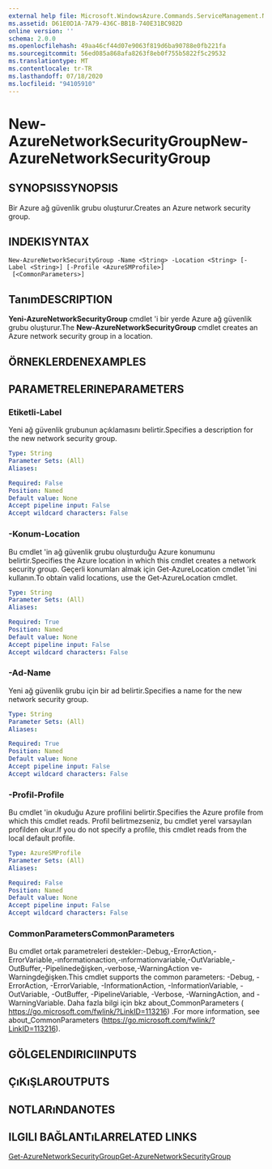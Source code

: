 ```yaml
---
external help file: Microsoft.WindowsAzure.Commands.ServiceManagement.Network.dll-Help.xml
ms.assetid: D61E0D1A-7A79-436C-BB1B-740E31BC982D
online version: ''
schema: 2.0.0
ms.openlocfilehash: 49aa46cf44d07e9063f819d6ba90788e0fb221fa
ms.sourcegitcommit: 56ed085a868afa8263f8eb0f755b5822f5c29532
ms.translationtype: MT
ms.contentlocale: tr-TR
ms.lasthandoff: 07/18/2020
ms.locfileid: "94105910"
---
```

# <span data-ttu-id="851fa-101">New-AzureNetworkSecurityGroup</span><span class="sxs-lookup"><span data-stu-id="851fa-101">New-AzureNetworkSecurityGroup</span></span>

## <span data-ttu-id="851fa-102">SYNOPSIS</span><span class="sxs-lookup"><span data-stu-id="851fa-102">SYNOPSIS</span></span>
<span data-ttu-id="851fa-103">Bir Azure ağ güvenlik grubu oluşturur.</span><span class="sxs-lookup"><span data-stu-id="851fa-103">Creates an Azure network security group.</span></span>

## <span data-ttu-id="851fa-104">INDEKI</span><span class="sxs-lookup"><span data-stu-id="851fa-104">SYNTAX</span></span>

```
New-AzureNetworkSecurityGroup -Name <String> -Location <String> [-Label <String>] [-Profile <AzureSMProfile>]
 [<CommonParameters>]
```

## <span data-ttu-id="851fa-105">Tanım</span><span class="sxs-lookup"><span data-stu-id="851fa-105">DESCRIPTION</span></span>
<span data-ttu-id="851fa-106">**Yeni-AzureNetworkSecurityGroup** cmdlet 'i bir yerde Azure ağ güvenlik grubu oluşturur.</span><span class="sxs-lookup"><span data-stu-id="851fa-106">The **New-AzureNetworkSecurityGroup** cmdlet creates an Azure network security group in a location.</span></span>

## <span data-ttu-id="851fa-107">ÖRNEKLERDEN</span><span class="sxs-lookup"><span data-stu-id="851fa-107">EXAMPLES</span></span>

## <span data-ttu-id="851fa-108">PARAMETRELERINE</span><span class="sxs-lookup"><span data-stu-id="851fa-108">PARAMETERS</span></span>

### <span data-ttu-id="851fa-109">Etiketli</span><span class="sxs-lookup"><span data-stu-id="851fa-109">-Label</span></span>
<span data-ttu-id="851fa-110">Yeni ağ güvenlik grubunun açıklamasını belirtir.</span><span class="sxs-lookup"><span data-stu-id="851fa-110">Specifies a description for the new network security group.</span></span>

```yaml
Type: String
Parameter Sets: (All)
Aliases: 

Required: False
Position: Named
Default value: None
Accept pipeline input: False
Accept wildcard characters: False
```

### <span data-ttu-id="851fa-111">-Konum</span><span class="sxs-lookup"><span data-stu-id="851fa-111">-Location</span></span>
<span data-ttu-id="851fa-112">Bu cmdlet 'in ağ güvenlik grubu oluşturduğu Azure konumunu belirtir.</span><span class="sxs-lookup"><span data-stu-id="851fa-112">Specifies the Azure location in which this cmdlet creates a network security group.</span></span>
<span data-ttu-id="851fa-113">Geçerli konumları almak için Get-AzureLocation cmdlet 'ini kullanın.</span><span class="sxs-lookup"><span data-stu-id="851fa-113">To obtain valid locations, use the Get-AzureLocation cmdlet.</span></span>

```yaml
Type: String
Parameter Sets: (All)
Aliases: 

Required: True
Position: Named
Default value: None
Accept pipeline input: False
Accept wildcard characters: False
```

### <span data-ttu-id="851fa-114">-Ad</span><span class="sxs-lookup"><span data-stu-id="851fa-114">-Name</span></span>
<span data-ttu-id="851fa-115">Yeni ağ güvenlik grubu için bir ad belirtir.</span><span class="sxs-lookup"><span data-stu-id="851fa-115">Specifies a name for the new network security group.</span></span>

```yaml
Type: String
Parameter Sets: (All)
Aliases: 

Required: True
Position: Named
Default value: None
Accept pipeline input: False
Accept wildcard characters: False
```

### <span data-ttu-id="851fa-116">-Profil</span><span class="sxs-lookup"><span data-stu-id="851fa-116">-Profile</span></span>
<span data-ttu-id="851fa-117">Bu cmdlet 'in okuduğu Azure profilini belirtir.</span><span class="sxs-lookup"><span data-stu-id="851fa-117">Specifies the Azure profile from which this cmdlet reads.</span></span> <span data-ttu-id="851fa-118">Profil belirtmezseniz, bu cmdlet yerel varsayılan profilden okur.</span><span class="sxs-lookup"><span data-stu-id="851fa-118">If you do not specify a profile, this cmdlet reads from the local default profile.</span></span>

```yaml
Type: AzureSMProfile
Parameter Sets: (All)
Aliases: 

Required: False
Position: Named
Default value: None
Accept pipeline input: False
Accept wildcard characters: False
```

### <span data-ttu-id="851fa-119">CommonParameters</span><span class="sxs-lookup"><span data-stu-id="851fa-119">CommonParameters</span></span>
<span data-ttu-id="851fa-120">Bu cmdlet ortak parametreleri destekler:-Debug,-ErrorAction,-ErrorVariable,-ınformationaction,-ınformationvariable,-OutVariable,-OutBuffer,-Pipelinedeğişken,-verbose,-WarningAction ve-Warningdeğişken.</span><span class="sxs-lookup"><span data-stu-id="851fa-120">This cmdlet supports the common parameters: -Debug, -ErrorAction, -ErrorVariable, -InformationAction, -InformationVariable, -OutVariable, -OutBuffer, -PipelineVariable, -Verbose, -WarningAction, and -WarningVariable.</span></span> <span data-ttu-id="851fa-121">Daha fazla bilgi için bkz about_CommonParameters ( https://go.microsoft.com/fwlink/?LinkID=113216) .</span><span class="sxs-lookup"><span data-stu-id="851fa-121">For more information, see about_CommonParameters (https://go.microsoft.com/fwlink/?LinkID=113216).</span></span>

## <span data-ttu-id="851fa-122">GÖLGELENDIRICI</span><span class="sxs-lookup"><span data-stu-id="851fa-122">INPUTS</span></span>

## <span data-ttu-id="851fa-123">ÇıKıŞLAR</span><span class="sxs-lookup"><span data-stu-id="851fa-123">OUTPUTS</span></span>

## <span data-ttu-id="851fa-124">NOTLARıNDA</span><span class="sxs-lookup"><span data-stu-id="851fa-124">NOTES</span></span>

## <span data-ttu-id="851fa-125">ILGILI BAĞLANTıLAR</span><span class="sxs-lookup"><span data-stu-id="851fa-125">RELATED LINKS</span></span>

[<span data-ttu-id="851fa-126">Get-AzureNetworkSecurityGroup</span><span class="sxs-lookup"><span data-stu-id="851fa-126">Get-AzureNetworkSecurityGroup</span></span>](./Get-AzureNetworkSecurityGroup.md)


